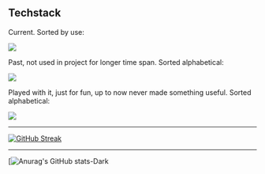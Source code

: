 ## Techstack

Current. Sorted by use: 
<p>
  <a href="https://skillicons.dev">
    <img src="https://skillicons.dev/icons?i=vim,go,python,md,php,mysql,git,github,sqlite,regex,docker,fastapi,selenium,bots,stackoverflow,vscode,mastodon&perline=8" />
  </a>
</p> 

Past, not used in project for longer time span. Sorted alphabetical:
<p>
  <a href="https://skillicons.dev">
    <img src="https://skillicons.dev/icons?i=angular,bootstrap,c,cpp,cs,dotnet,electron,js,jquery,latex,linux,perl,pytorch,r,rabbitmq,visualstudio,wordpress&perline=8" />
  </a>
</p> 

Played with it, just for fun, up to now never made something useful. Sorted alphabetical:
<p>
  <a href="https://skillicons.dev">
    <img src="https://skillicons.dev/icons?i=clojure,coffeescript,godot,haxe,lua,nim,rust,twitter,wasm&perline=8" />
  </a>
</p>  


---

[![GitHub Streak](https://github-readme-streak-stats.herokuapp.com?user=vbd&theme=dark&hide_border=true&date_format=%5BY%20%5DM%20j&mode=weekly)](https://git.io/streak-stats)

---

[![Anurag's GitHub stats-Dark](https://github-readme-stats.vercel.app/api?username=vbd&show_icons=true&theme=dark#gh-dark-mode-only)



<!--
**vbd/vbd** is a ✨ _special_ ✨ repository because its `README.md` (this file) appears on your GitHub profile.

Here are some ideas to get you started:

- 🔭 I’m currently working on ...
- 🌱 I’m currently learning ...
- 👯 I’m looking to collaborate on ...
- 🤔 I’m looking for help with ...
- 💬 Ask me about ...
- 📫 How to reach me: ...
- 😄 Pronouns: ...
- ⚡ Fun fact: ...
-->
